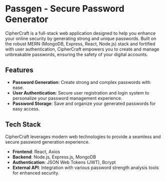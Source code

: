 # Passgen - Secure Password Generator

CipherCraft is a full-stack web application designed to help you enhance your online security by generating strong and unique passwords. Built on the robust MERN (MongoDB, Express, React, Node.js) stack and fortified with user authentication, CipherCraft empowers you to create and manage unbreakable passwords, ensuring the safety of your digital accounts.

## Features

- **Password Generation**: Create strong and complex passwords with ease.
- **User Authentication**: Secure user registration and login system to personalize your password management experience.
- **Password Storage**: Save and organize your generated passwords for easy access.

## Tech Stack

CipherCraft leverages modern web technologies to provide a seamless and secure password generation experience.

- **Frontend**: React, Axios
- **Backend**: Node.js, Express.js, MongoDB
- **Authentication**: JSON Web Tokens (JWT), Bcrypt
- **External API**: Integration with various password strength analysis tools for enhanced security.

